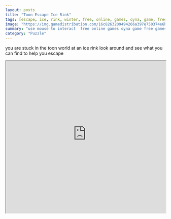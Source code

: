 ```yaml
---
layout: posts
title: "Toon Escape Ice Rink"
tags: [escape, ice, rink, winter, free, online, games, oyna, game, free, games, play, play, games]
image: "https://img.gamedistribution.com/16c8263209494266a397e750374e6b99.jpg"
summary: "use mouse to interact  free online games oyna game free games play play games"
category: "Puzzle"
---
```


you are stuck in the toon world at an ice rink look around and see what you can find to help you escape

<iframe width="100%" height="480px;" src="https://flash.gamedistribution.com?game=16c8263209494266a397e750374e6b99"></iframe>